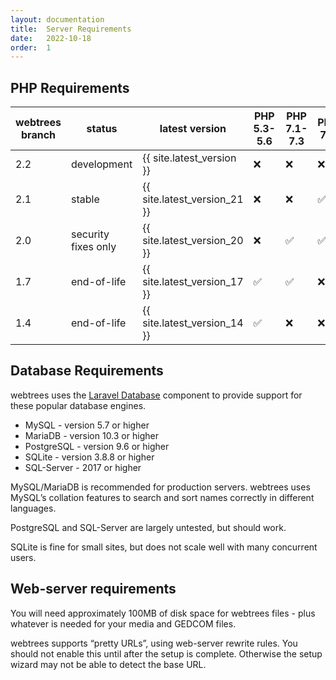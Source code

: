 ```yaml
---
layout: documentation
title:  Server Requirements
date:   2022-10-18
order:  1
---
```


## PHP Requirements

| webtrees branch | status              | latest version               | PHP 5.3-5.6 | PHP 7.1-7.3 | PHP 7.4 | PHP 8.0-8.2 |
|-----------------|---------------------|------------------------------|-------------|-------------|---------|-------------|
| 2.2             | development         | {{ site.latest_version }}    | ❌           | ❌           | ❌       | ✅            |
| 2.1             | stable              | {{ site.latest_version_21 }} | ❌           | ❌           | ✅       | ✅            |
| 2.0             | security fixes only | {{ site.latest_version_20 }} | ❌           | ✅           | ✅       | ❌            |
| 1.7             | end-of-life         | {{ site.latest_version_17 }} | ✅           | ✅           | ❌       | ❌            |
| 1.4             | end-of-life         | {{ site.latest_version_14 }} | ✅           | ❌           | ❌       | ❌            |

## Database Requirements

webtrees uses the [Laravel Database](https://laravel.com/docs/8.x/database) component to provide support for these
popular database engines.

* MySQL - version 5.7 or higher
* MariaDB - version 10.3 or higher
* PostgreSQL - version 9.6 or higher
* SQLite - version 3.8.8 or higher
* SQL-Server - 2017 or higher

MySQL/MariaDB is recommended for production servers.
webtrees uses MySQL’s collation features to search and sort names correctly
in different languages.

PostgreSQL and SQL-Server are largely untested, but should work.

SQLite is fine for small sites, but does not scale well with many concurrent users.

## Web-server requirements

You will need approximately 100MB of disk space for webtrees files - plus whatever
is needed for your media and GEDCOM files.

webtrees supports “pretty URLs”, using web-server rewrite rules.
You should not enable this until after the setup is complete.
Otherwise the setup wizard may not be able to detect the base URL.
